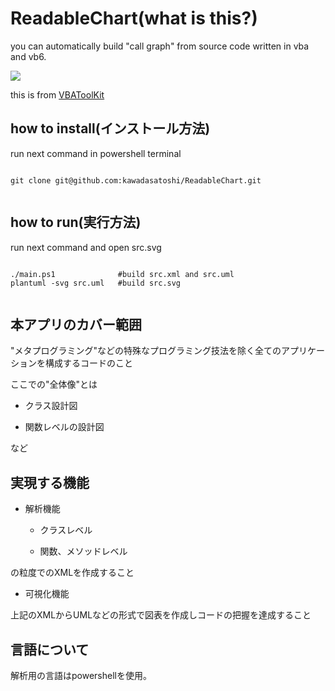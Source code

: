 # ReadableChart(what is this?)

you can automatically build "call graph" from source code written in vba and vb6.

<img src="https://raw.githubusercontent.com/kawadasatoshi/ReadableChart/main/sample.svg">

this is from <a href="https://github.com/jpimbert/VBAToolKit/blob/master/Source/ConfProd/vtkReferenceManager.cls">VBAToolKit</a>



## how to install(インストール方法)

run next command in powershell terminal

<pre><code>
git clone git@github.com:kawadasatoshi/ReadableChart.git

</code></pre>

## how to run(実行方法)

run next command and open src.svg

<pre><code>
./main.ps1              #build src.xml and src.uml
plantuml -svg src.uml   #build src.svg

</code></pre>










## 本アプリのカバー範囲

"メタプログラミング"などの特殊なプログラミング技法を除く全てのアプリケーションを構成するコードのこと

ここでの"全体像"とは

- クラス設計図

- 関数レベルの設計図

など



## 実現する機能

- 解析機能

  - クラスレベル

  - 関数、メソッドレベル

の粒度でのXMLを作成すること

- 可視化機能

上記のXMLからUMLなどの形式で図表を作成しコードの把握を達成すること





## 言語について

解析用の言語はpowershellを使用。










